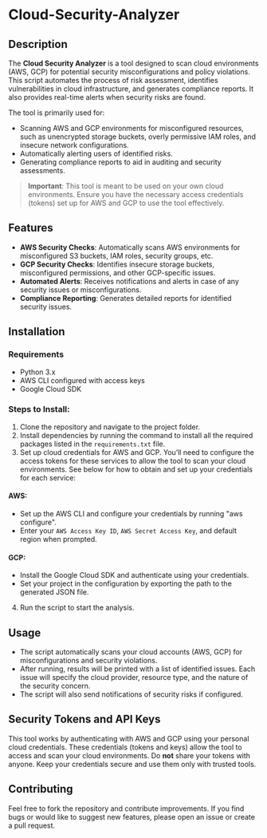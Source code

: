 # Cloud-Security-Analyzer

## Description
The **Cloud Security Analyzer** is a tool designed to scan cloud environments (AWS, GCP) for potential security misconfigurations and policy violations. This script automates the process of risk assessment, identifies vulnerabilities in cloud infrastructure, and generates compliance reports. It also provides real-time alerts when security risks are found.

The tool is primarily used for:
- Scanning AWS and GCP environments for misconfigured resources, such as unencrypted storage buckets, overly permissive IAM roles, and insecure network configurations.
- Automatically alerting users of identified risks.
- Generating compliance reports to aid in auditing and security assessments.

> **Important**: This tool is meant to be used on your own cloud environments. Ensure you have the necessary access credentials (tokens) set up for AWS and GCP to use the tool effectively.

## Features
- **AWS Security Checks**: Automatically scans AWS environments for misconfigured S3 buckets, IAM roles, security groups, etc.
- **GCP Security Checks**: Identifies insecure storage buckets, misconfigured permissions, and other GCP-specific issues.
- **Automated Alerts**: Receives notifications and alerts in case of any security issues or misconfigurations.
- **Compliance Reporting**: Generates detailed reports for identified security issues.

## Installation

### Requirements
- Python 3.x
- AWS CLI configured with access keys
- Google Cloud SDK

### Steps to Install:

1. Clone the repository and navigate to the project folder.
2. Install dependencies by running the command to install all the required packages listed in the `requirements.txt` file.
3. Set up cloud credentials for AWS and GCP. You’ll need to configure the access tokens for these services to allow the tool to scan your cloud environments. See below for how to obtain and set up your credentials for each service:

#### AWS:
   - Set up the AWS CLI and configure your credentials by running "aws configure".
   - Enter your `AWS Access Key ID`, `AWS Secret Access Key`, and default region when prompted.

#### GCP:
   - Install the Google Cloud SDK and authenticate using your credentials.
   - Set your project in the configuration by exporting the path to the generated JSON file.

4. Run the script to start the analysis.

## Usage
- The script automatically scans your cloud accounts (AWS, GCP) for misconfigurations and security violations.
- After running, results will be printed with a list of identified issues. Each issue will specify the cloud provider, resource type, and the nature of the security concern.
- The script will also send notifications of security risks if configured.

## Security Tokens and API Keys
This tool works by authenticating with AWS and GCP using your personal cloud credentials. These credentials (tokens and keys) allow the tool to access and scan your cloud environments. Do **not** share your tokens with anyone. Keep your credentials secure and use them only with trusted tools.

## Contributing
Feel free to fork the repository and contribute improvements. If you find bugs or would like to suggest new features, please open an issue or create a pull request.

